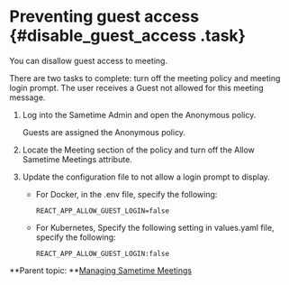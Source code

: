 # Preventing guest access {#disable_guest_access .task}

You can disallow guest access to meeting.

There are two tasks to complete: turn off the meeting policy and meeting login prompt. The user receives a Guest not allowed for this meeting message.

1.  Log into the Sametime Admin and open the Anonymous policy.

    Guests are assigned the Anonymous policy.

2.  Locate the Meeting section of the policy and turn off the Allow Sametime Meetings attribute.

3.  Update the configuration file to not allow a login prompt to display.

    -   For Docker, in the .env file, specify the following:

        ``` {#codeblock_ytq_4bf_lzb}
        REACT_APP_ALLOW_GUEST_LOGIN=false 
        ```

    -   For Kubernetes, Specify the following setting in values.yaml file, specify the following:

        ``` {#codeblock_tkp_rbf_lzb}
        REACT_APP_ALLOW_GUEST_LOGIN:false 
        ```


**Parent topic: **[Managing Sametime Meetings](sametime_meeting_administering.md)

